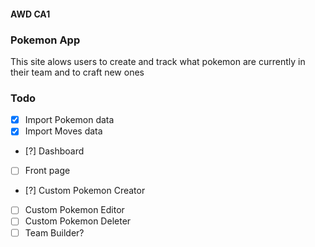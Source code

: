 #### AWD CA1
### Pokemon App
This site alows users to create and track what pokemon are currently in their team and to craft new ones

### Todo
- [x] Import Pokemon data
- [x] Import Moves data
- [?] Dashboard
- [ ] Front page
- [?] Custom Pokemon Creator
- [ ] Custom Pokemon Editor
- [ ] Custom Pokemon Deleter
- [ ] Team Builder?